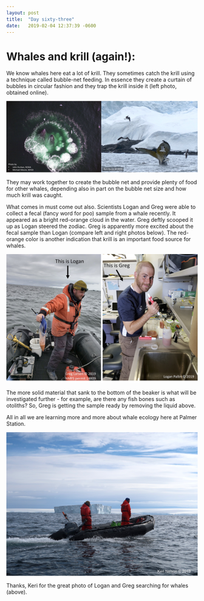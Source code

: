 ```yaml
---
layout: post
title:  "Day sixty-three"
date:   2019-02-04 12:37:39 -0600
---
```

# Whales and krill (again!):  
We know whales here eat a lot of krill. They sometimes catch the krill using a technique called bubble-net feeding. In essence they create a curtain of bubbles in circular fashion and they trap the krill inside it (left photo, obtained online).

![Bubble Feeding](/assets/blog_photos/190204/BubbleFeeding.jpg)

They may work together to create the bubble net and provide plenty of food for other whales, depending also in part on the bubble net size and how much krill was caught.

What comes in must come out also. Scientists Logan and Greg were able to collect a fecal (fancy word for poo) sample from a whale recently. It appeared as a bright red-orange cloud in the water. Greg deftly scooped it up as Logan steered the zodiac. Greg is apparently more excited about the fecal sample than Logan (compare left and right photos below). The red-orange color is another indication that krill is an important food source for whales.

![Fecal sample](/assets/blog_photos/190204/Fecal_sample.jpg)

The more solid material that sank to the bottom of the beaker is what will be investigated further - for example, are there any fish bones such as otoliths? So, Greg is getting the sample ready by removing the liquid above.

All in all we are learning more and more about whale ecology here at Palmer Station.

![Searching for whales](/assets/blog_photos/190204/Searching_For_Whales_Keri.jpg)

Thanks, Keri for the great photo of Logan and Greg searching for whales (above).
